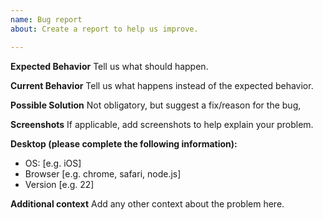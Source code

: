 ```yaml
---
name: Bug report
about: Create a report to help us improve.

---
```


**Expected Behavior**
Tell us what should happen.

**Current Behavior**
Tell us what happens instead of the expected behavior.

**Possible Solution**
Not obligatory, but suggest a fix/reason for the bug,

**Screenshots**
If applicable, add screenshots to help explain your problem.

**Desktop (please complete the following information):**
 - OS: [e.g. iOS]
 - Browser [e.g. chrome, safari, node.js]
 - Version [e.g. 22]

**Additional context**
Add any other context about the problem here.
